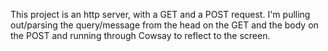 This project is an http server, with a GET and a POST request.  I'm pulling out/parsing the query/message from the head on the GET and the body on the POST and running through Cowsay to reflect to the screen.  
